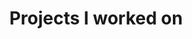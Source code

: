 ---
title: Projects I worked on 
description: ""
author: ""
show_post_thumbnail: true
show_author_byline: true
show_post_date: false
show_button_links: false
# for listing page layout
layout: list-grid # list, list-sidebar, list-grid

cascade:    
  show_author_byline: false
  show_post_date: false
  show_comments: false # see site config to choose Disqus or Utterances
  # for single-sidebar layout only
  # sidebar:
  #   text_link_label: View all projects
  #   text_link_url: /project/
  #   show_sidebar_adunit: true # show ad container
---